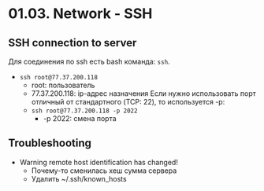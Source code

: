 # 01.03. Network - SSH

## SSH connection to server
Для соединения по ssh есть bash команда: `ssh`.
- `ssh root@77.37.200.118`
    - root: пользователь
    - 77.37.200.118: ip-адрес назначения
      Если нужно использовать порт отличный от стандартного (TCP: 22), то используется -p:
    - `ssh root@77.37.200.118 -p 2022`
        - -p 2022: смена порта

## Troubleshooting
- Warning remote host identification has changed!
  - Почему-то сменилась хеш сумма сервера
  - Удалить ~/.ssh/known_hosts
